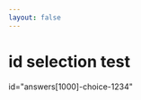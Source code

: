 ```yaml
---
layout: false
---
```


<h1>id selection test </h1>

<div id="answers[1000]-choice-1234"> id="answers[1000]-choice-1234" </div>